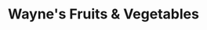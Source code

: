---
title: "Wayne's Fruits & Vegetables"
url: /burien/waynes-fruits-and-vegetables/
shop: greengrocer
---